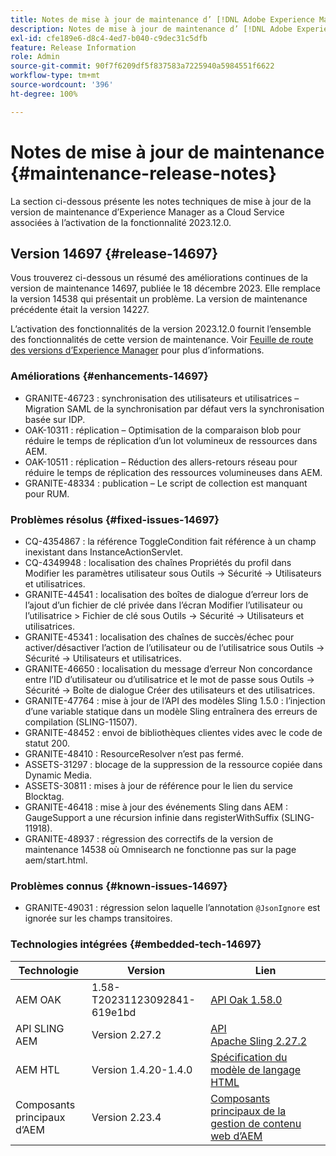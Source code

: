```yaml
---
title: Notes de mise à jour de maintenance d’ [!DNL Adobe Experience Manager]  as a Cloud Service associées à l’activation de la fonctionnalité 2023.12.0.
description: Notes de mise à jour de maintenance d’ [!DNL Adobe Experience Manager]  as a Cloud Service associées à l’activation de la fonctionnalité 2023.12.0.
exl-id: cfe189e6-d8c4-4ed7-b040-c9dec31c5dfb
feature: Release Information
role: Admin
source-git-commit: 90f7f6209df5f837583a7225940a5984551f6622
workflow-type: tm+mt
source-wordcount: '396'
ht-degree: 100%

---
```


# Notes de mise à jour de maintenance {#maintenance-release-notes}

La section ci-dessous présente les notes techniques de mise à jour de la version de maintenance d’Experience Manager as a Cloud Service associées à l’activation de la fonctionnalité 2023.12.0.

## Version 14697 {#release-14697}

Vous trouverez ci-dessous un résumé des améliorations continues de la version de maintenance 14697, publiée le 18 décembre 2023. Elle remplace la version 14538 qui présentait un problème. La version de maintenance précédente était la version 14227.

L’activation des fonctionnalités de la version 2023.12.0 fournit l’ensemble des fonctionnalités de cette version de maintenance. Voir [Feuille de route des versions d’Experience Manager](https://experienceleague.adobe.com/docs/experience-manager-release-information/aem-release-updates/update-releases-roadmap.html?lang=fr) pour plus d’informations.

### Améliorations {#enhancements-14697}

* GRANITE-46723 : synchronisation des utilisateurs et utilisatrices – Migration SAML de la synchronisation par défaut vers la synchronisation basée sur IDP.
* OAK-10311 : réplication – Optimisation de la comparaison blob pour réduire le temps de réplication d’un lot volumineux de ressources dans AEM.
* OAK-10511 : réplication – Réduction des allers-retours réseau pour réduire le temps de réplication des ressources volumineuses dans AEM.
* GRANITE-48334 : publication – Le script de collection est manquant pour RUM.

### Problèmes résolus {#fixed-issues-14697}

* CQ-4354867 : la référence ToggleCondition fait référence à un champ inexistant dans InstanceActionServlet.
* CQ-4349948 : localisation des chaînes Propriétés du profil dans Modifier les paramètres utilisateur sous Outils → Sécurité → Utilisateurs et utilisatrices.
* GRANITE-44541 : localisation des boîtes de dialogue d’erreur lors de l’ajout d’un fichier de clé privée dans l’écran Modifier l’utilisateur ou l’utilisatrice > Fichier de clé sous Outils → Sécurité → Utilisateurs et utilisatrices.
* GRANITE-45341 : localisation des chaînes de succès/échec pour activer/désactiver l’action de l’utilisateur ou de l’utilisatrice sous Outils → Sécurité → Utilisateurs et utilisatrices.
* GRANITE-46650 : localisation du message d’erreur Non concordance entre l’ID d’utilisateur ou d’utilisatrice et le mot de passe sous Outils → Sécurité → Boîte de dialogue Créer des utilisateurs et des utilisatrices.
* GRANITE-47764 : mise à jour de l’API des modèles Sling 1.5.0 : l’injection d’une variable statique dans un modèle Sling entraînera des erreurs de compilation (SLING-11507).
* GRANITE-48452 : envoi de bibliothèques clientes vides avec le code de statut 200.
* GRANITE-48410 : ResourceResolver n’est pas fermé.
* ASSETS-31297 : blocage de la suppression de la ressource copiée dans Dynamic Media.
* ASSETS-30811 : mises à jour de référence pour le lien du service Blocktag.
* GRANITE-46418 : mise à jour des événements Sling dans AEM : GaugeSupport a une récursion infinie dans registerWithSuffix (SLING-11918).
* GRANITE-48937 : régression des correctifs de la version de maintenance 14538 où Omnisearch ne fonctionne pas sur la page aem/start.html.

### Problèmes connus {#known-issues-14697}

* GRANITE-49031 : régression selon laquelle l’annotation `@JsonIgnore` est ignorée sur les champs transitoires.

### Technologies intégrées {#embedded-tech-14697}

| Technologie | Version | Lien |
|---|---|---|
| AEM OAK | 1.58-T20231123092841-619e1bd | [API Oak 1.58.0](https://www.javadoc.io/doc/org.apache.jackrabbit/oak-api/1.58.0/index.html) |
| API SLING AEM | Version 2.27.2 | [API Apache Sling 2.27.2](https://www.javadoc.io/doc/org.apache.sling/org.apache.sling.api/latest/index.html) |
| AEM HTL | Version 1.4.20-1.4.0 | [Spécification du modèle de langage HTML](https://github.com/adobe/htl-spec) |
| Composants principaux d’AEM | Version 2.23.4 | [Composants principaux de la gestion de contenu web d’AEM](https://github.com/adobe/aem-core-wcm-components) |

